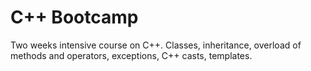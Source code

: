 # C++ Bootcamp
Two weeks intensive course on C++. Classes, inheritance, overload of methods and operators, exceptions, C++ casts, templates.
